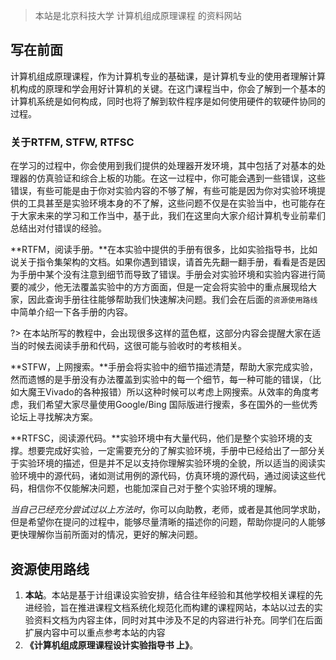 > 本站是北京科技大学 计算机组成原理课程 的资料网站



## 写在前面

计算机组成原理课程，作为计算机专业的基础课，是计算机专业的使用者理解计算机构成的原理和学会用好计算机的关键。在这门课程当中，你会了解到一个基本的计算机系统是如何构成，同时也将了解到软件程序是如何使用硬件的软硬件协同的过程。

### 关于RTFM, STFW, RTFSC

在学习的过程中，你会使用到我们提供的处理器开发环境，其中包括了对基本的处理器的仿真验证和综合上板的功能。在这一过程中，你可能会遇到一些错误，这些错误，有些可能是由于你对实验内容的不够了解，有些可能是因为你对实验环境提供的工具甚至是实验环境本身的不了解，这些问题不仅是在实验当中，也可能存在于大家未来的学习和工作当中，基于此，我们在这里向大家介绍计算机专业前辈们总结出对付错误的经验。

**RTFM，阅读手册。**在本实验中提供的手册有很多，比如实验指导书，比如说关于指令集架构的文档。如果你遇到错误，请首先先翻一翻手册，看看是否是因为手册中某个没有注意到细节而导致了错误。手册会对实验环境和实验内容进行简要的减少，他无法覆盖实验中的方方面面，但是一定会将实验中的重点展现给大家，因此查询手册往往能够帮助我们快速解决问题。我们会在后面的`资源使用路线`中简单介绍一下各手册的内容。

?> 在本站所写的教程中，会出现很多这样的蓝色框，这部分内容会提醒大家在适当的时候去阅读手册和代码，这很可能与验收时的考核相关。

**STFW，上网搜索。**手册会将实验中的细节描述清楚，帮助大家完成实验，然而遗憾的是手册没有办法覆盖到实验中的每一个细节，每一种可能的错误，（比如大魔王Vivado的各种报错）所以这种时候可以考虑上网搜索。从效率的角度考虑，我们希望大家尽量使用Google/Bing 国际版进行搜索，多在国外的一些优秀论坛上寻找解决方案。

**RTFSC，阅读源代码。**实验环境中有大量代码，他们是整个实验环境的支撑。想要完成好实验，一定需要充分的了解实验环境，手册中已经给出了一部分关于实验环境的描述，但是并不足以支持你理解实验环境的全貌，所以适当的阅读实验环境中的源代码，诸如测试用例的源代码，仿真环境的源代码，通过阅读这些代码，相信你不仅能解决问题，也能加深自己对于整个实验环境的理解。

*当自己已经充分尝试过以上方法时*，你可以向助教，老师，或者是其他同学求助，但是希望你在提问的过程中，能够尽量清晰的描述你的问题，帮助你提问的人能够更快理解你当前所面对的情况，更好的解决问题。


## 资源使用路线

1. **本站**。本站是基于计组课设实验安排，结合往年经验和其他学校相关课程的先进经验，旨在推进课程文档系统化规范化而构建的课程网站，本站以过去的实验资料文档为内容主体，同时对其中涉及不足的内容进行补充。同学们在后面扩展内容中可以重点参考本站的内容
2. **《计算机组成原理课程设计实验指导书 上》**。
